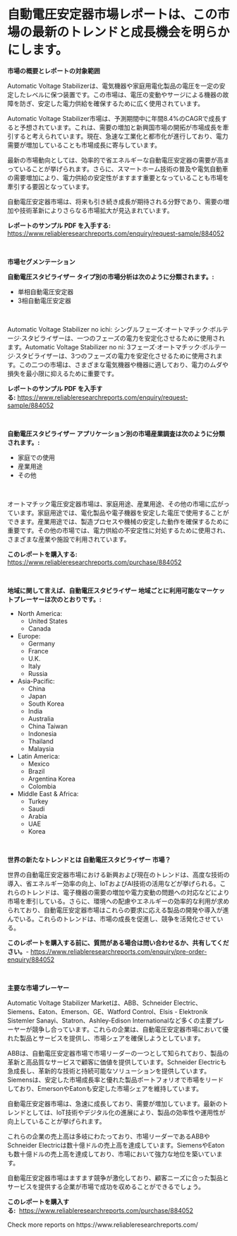 <p><h1>自動電圧安定器市場レポートは、この市場の最新のトレンドと成長機会を明らかにします。</h1></p><p><strong>市場の概要とレポートの対象範囲</strong></p>
<p><p>Automatic Voltage Stabilizerは、電気機器や家庭用電化製品の電圧を一定の安定したレベルに保つ装置です。この市場は、電圧の変動やサージによる機器の故障を防ぎ、安定した電力供給を確保するために広く使用されています。</p><p>Automatic Voltage Stabilizer市場は、予測期間中に年間8.4%のCAGRで成長すると予想されています。これは、需要の増加と新興国市場の開拓が市場成長を牽引すると考えられています。現在、急速な工業化と都市化が進行しており、電力需要が増加していることも市場成長に寄与しています。</p><p>最新の市場動向としては、効率的で省エネルギーな自動電圧安定器の需要が高まっていることが挙げられます。さらに、スマートホーム技術の普及や電気自動車の需要増加により、電力供給の安定性がますます重要となっていることも市場を牽引する要因となっています。</p><p>自動電圧安定器市場は、将来も引き続き成長が期待される分野であり、需要の増加や技術革新によりさらなる市場拡大が見込まれています。</p></p>
<p><strong>レポートのサンプル PDF を入手する:</strong> <a href="https://www.reliableresearchreports.com/enquiry/request-sample/884052">https://www.reliableresearchreports.com/enquiry/request-sample/884052</a></p>
<p>&nbsp;</p>
<p><strong>市場セグメンテーション</strong></p>
<p><strong>自動電圧スタビライザー タイプ別の市場分析は次のように分類されます。:</strong></p>
<p><ul><li>単相自動電圧安定器</li><li>3相自動電圧安定器</li></ul></p>
<p>&nbsp;</p>
<p><p>Automatic Voltage Stabilizer no ichi: シングルフェーズ·オートマチック·ボルテージ·スタビライザーは、一つのフェーズの電力を安定化させるために使用されます。Automatic Voltage Stabilizer no ni: 3フェーズ·オートマチック·ボルテージ·スタビライザーは、3つのフェーズの電力を安定化させるために使用されます。この二つの市場は、さまざまな電気機器や機器に適しており、電力のムダや損失を最小限に抑えるために重要です。</p></p>
<p><strong>レポートのサンプル PDF を入手する:</strong>&nbsp;<a href="https://www.reliableresearchreports.com/enquiry/request-sample/884052">https://www.reliableresearchreports.com/enquiry/request-sample/884052</a></p>
<p>&nbsp;</p>
<p><strong> 自動電圧スタビライザー アプリケーション別の市場産業調査は次のように分類されます。:</strong></p>
<p><ul><li>家庭での使用</li><li>産業用途</li><li>その他</li></ul></p>
<p>&nbsp;</p>
<p><p>オートマチック電圧安定器市場は、家庭用途、産業用途、その他の市場に広がっています。家庭用途では、電化製品や電子機器を安定した電圧で使用することができます。産業用途では、製造プロセスや機械の安定した動作を確保するために重要です。その他の市場では、電力供給の不安定性に対処するために使用され、さまざまな産業や施設で利用されています。</p></p>
<p><strong>このレポートを購入する:</strong>&nbsp; <a href="https://www.reliableresearchreports.com/purchase/884052">https://www.reliableresearchreports.com/purchase/884052</a></p>
<p>&nbsp;</p>
<p><strong>地域に関して言えば、自動電圧スタビライザー 地域ごとに利用可能なマーケットプレーヤーは次のとおりです。:</strong></p>
<p><ul>
    <li>
        North America:
        <ul>
            <li>United States</li>
            <li>Canada</li>
        </ul>
    </li>
    <li>
        Europe:
        <ul>
            <li>Germany</li>
            <li>France</li>
            <li>U.K.</li>
            <li>Italy</li>
            <li>Russia</li>
        </ul>
    </li>
    <li>
        Asia-Pacific:
        <ul>
            <li>China</li>
            <li>Japan</li>
            <li>South Korea</li>
            <li>India</li>
            <li>Australia</li>
            <li>China Taiwan</li>
            <li>Indonesia</li>
            <li>Thailand</li>
            <li>Malaysia</li>
        </ul>
    </li>
    <li>
        Latin America:
        <ul>
            <li>Mexico</li>
            <li>Brazil</li>
            <li>Argentina Korea</li>
            <li>Colombia</li>
        </ul>
    </li>
    <li>
        Middle East & Africa:
        <ul>
            <li>Turkey</li>
            <li>Saudi</li>
            <li>Arabia</li>
            <li>UAE</li>
            <li>Korea</li>
        </ul>
    </li>
    </ul></p>
<p>&nbsp;</p>
<p><strong>世界の新たなトレンドとは 自動電圧スタビライザー 市場？</strong></p>
<p><p>世界の自動電圧安定器市場における新興および現在のトレンドは、高度な技術の導入、省エネルギー効率の向上、IoTおよびAI技術の活用などが挙げられる。これらのトレンドは、電子機器の需要の増加や電力変動の問題への対応などにより市場を牽引している。さらに、環境への配慮やエネルギーの効率的な利用が求められており、自動電圧安定器市場はこれらの要求に応える製品の開発や導入が進んでいる。これらのトレンドは、市場の成長を促進し、競争を活発化させている。</p></p>
<p><strong>このレポートを購入する前に、質問がある場合は問い合わせるか、共有してください。</strong>- <a href="https://www.reliableresearchreports.com/enquiry/pre-order-enquiry/884052">https://www.reliableresearchreports.com/enquiry/pre-order-enquiry/884052</a></p>
<p>&nbsp;</p>
<p><strong>主要な市場プレーヤー</strong></p>
<p><p>Automatic Voltage Stabilizer Marketは、ABB、Schneider Electric、Siemens、Eaton、Emerson、GE、Watford Control、Elsis - Elektronik Sistemler Sanayi、Statron、Ashley-Edison Internationalなど多くの主要プレーヤーが競争し合っています。これらの企業は、自動電圧安定器市場において優れた製品とサービスを提供し、市場シェアを確保しようとしています。</p><p>ABBは、自動電圧安定器市場で市場リーダーの一つとして知られており、製品の革新と高品質なサービスで顧客に価値を提供しています。Schneider Electricも急成長し、革新的な技術と持続可能なソリューションを提供しています。Siemensは、安定した市場成長率と優れた製品ポートフォリオで市場をリードしており、EmersonやEatonも安定した市場シェアを維持しています。</p><p>自動電圧安定器市場は、急速に成長しており、需要が増加しています。最新のトレンドとしては、IoT技術やデジタル化の進展により、製品の効率性や運用性が向上していることが挙げられます。</p><p>これらの企業の売上高は多岐にわたっており、市場リーダーであるABBやSchneider Electricは数十億ドルの売上高を達成しています。SiemensやEatonも数十億ドルの売上高を達成しており、市場において強力な地位を築いています。</p><p>自動電圧安定器市場はますます競争が激化しており、顧客ニーズに合った製品とサービスを提供する企業が市場で成功を収めることができるでしょう。</p></p>
<p><strong>このレポートを購入する:</strong>&nbsp;&nbsp;<a href="https://www.reliableresearchreports.com/purchase/884052">https://www.reliableresearchreports.com/purchase/884052</a></p>
<p>Check more reports on https://www.reliableresearchreports.com/</p>